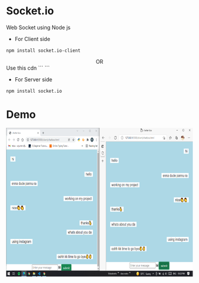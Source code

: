 # Socket.io
Web Socket using Node js
* For Client side
```
npm install socket.io-client
```
<center>OR</center>
Use this cdn
```
<script src="https://cdn.socket.io/4.4.1/socket.io.min.js" integrity="sha384-fKnu0iswBIqkjxrhQCTZ7qlLHOFEgNkRmK2vaO/LbTZSXdJfAu6ewRBdwHPhBo/H" crossorigin="anonymous"></script>
```

* For Server side 
```
npm install socket.io
```

# Demo
<img src="https://github.com/Arul-Murugan-R/Socket.io/blob/main/socket.io.png" width="900px" height="400px"/>
